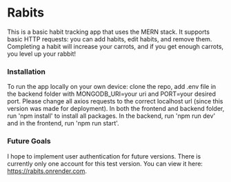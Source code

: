 # Rabits

This is a basic habit tracking app that uses the MERN stack. It supports basic HTTP requests: you can add habits, edit habits, and remove them. Completing a habit will increase your carrots, and if you get enough carrots, you level up your rabbit!

### Installation

To run the app locally on your own device: clone the repo, add .env file in the backend folder with MONGODB_URI=your uri and PORT=your desired port. Please change all axios requests to the correct localhost url (since this version was made for deployment). In both the frontend and backend folder, run 'npm install' to install all packages. In the backend, run 'npm run dev' and in the frontend, run 'npm run start'.

### Future Goals

I hope to implement user authentication for future versions. There is currently only one account for this test version. You can view it here: https://rabits.onrender.com.